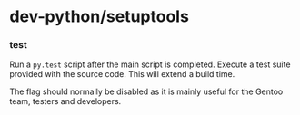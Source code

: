 # dev-python/setuptools

### test
Run a `py.test` script after the main script is completed. Execute a test suite provided with the source code. This will extend a build time.

The flag should normally be disabled as it is mainly useful for the Gentoo team, testers and developers.
